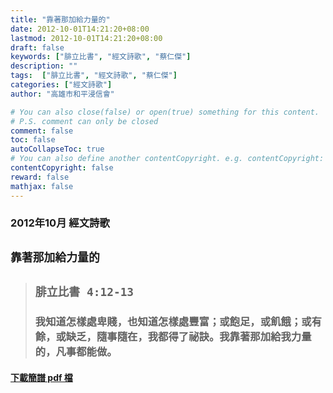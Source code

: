 ```yaml
---
title: "靠著那加給力量的"
date: 2012-10-01T14:21:20+08:00
lastmod: 2012-10-01T14:21:20+08:00
draft: false
keywords: ["腓立比書", "經文詩歌", "蔡仁傑"]
description: ""
tags:  ["腓立比書", "經文詩歌", "蔡仁傑"]
categories: ["經文詩歌"]
author: "高雄市和平浸信會"

# You can also close(false) or open(true) something for this content.
# P.S. comment can only be closed
comment: false
toc: false
autoCollapseToc: true
# You can also define another contentCopyright. e.g. contentCopyright: "This is another copyright."
contentCopyright: false
reward: false
mathjax: false
---
```


### 2012年10月 經文詩歌

## `靠著那加給力量的`

> ## `腓立比書 4:12-13`
> 
> ### 我知道怎樣處卑賤，也知道怎樣處豐富；或飽足，或飢餓；或有餘，或缺乏，隨事隨在，我都得了祕訣。我靠著那加給我力量的，凡事都能做。

#### [下載簡譜 pdf 檔](/pdf-h/h201210.pdf "靠著那加給力量的")